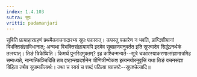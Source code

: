 ```yaml
---
index: 1.4.103
sutra: सुपः
vritti: padamanjari
---
```


 सुबिति प्रत्याहारग्रहणं प्रथमैकवचनादारभ्य सुपः पकारात्। कपस्तु पकारेण न भवति, प्राग्दिशीयानां विभक्तिसंज्ञाविधानात्; अन्यथा विभक्तिसंज्ञायामपि इदमेव सुब्ग्रहणमनुवर्तत इति सुप्त्वादेव सिद्धेऽनर्थकं तत्स्यात्। तिङं त्रिकेष्विति। किमर्थं पुनरिदमुक्तम्? इह कश्चिन्मन्यते--सूत्रे चकारस्याकरणात्संज्ञामात्रमिह सम्बध्यते, नान्यत्किञ्चिदिति तत्र द्दष्टान्तप्रदर्शनेन त्रीणित्रीण्येकश इत्यनयोरनुवृत्तिं यथा तिङं वचनसंज्ञा विहिता तथैव सुपामपीत्यर्थः। तथा च स्वयं च शब्दं पठित्वा व्याचष्टे--सुपश्चेत्यादि॥